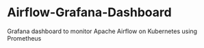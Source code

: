 # Airflow-Grafana-Dashboard
Grafana dashboard to monitor Apache Airflow on Kubernetes using Prometheus
